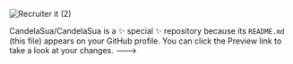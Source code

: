 ![Recruiter it (2)](https://user-images.githubusercontent.com/106360642/233449568-fb025dc9-dbeb-47dd-89bc-5292837702f4.gif)

CandelaSua/CandelaSua is a ✨ special ✨ repository because its `README.md` (this file) appears on your GitHub profile.
You can click the Preview link to take a look at your changes.
--->

